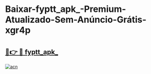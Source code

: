 # Baixar-fyptt_apk_-Premium-Atualizado-Sem-Anúncio-Grátis-xgr4p

# <h2><a href="https://fa1hhe.esa.edu.pl?src=fyptt_apk_&ref=xgr4p">🔗👉 🔴 fyptt_apk_</a></h2>

[![acn](https://github.com/user-attachments/assets/0f9c940e-d8b0-45ae-aac7-cd30a18b3e1c)](https://fa1hhe.esa.edu.pl?src=fyptt_apk_&ref=xgr4p)

